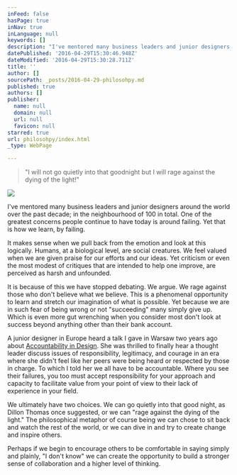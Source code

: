 ```yaml
---
inFeed: false
hasPage: true
inNav: true
inLanguage: null
keywords: []
description: "I've mentored many business leaders and junior designers around the world over the past decade; in the neighbourhood of 100 in total. One of the greatest concerns people continue to have today is around failing. Yet that is how we learn, by failing. "
datePublished: '2016-04-29T15:30:46.948Z'
dateModified: '2016-04-29T15:30:28.711Z'
title: ''
author: []
sourcePath: _posts/2016-04-29-philosohpy.md
published: true
authors: []
publisher:
  name: null
  domain: null
  url: null
  favicon: null
starred: true
url: philosohpy/index.html
_type: WebPage

---
```

> "I will not go quietly into that goodnight but I will rage against the dying of the light!"

![](https://the-grid-user-content.s3-us-west-2.amazonaws.com/552512ab-18d9-4235-977b-2bbd60924a0e.jpg)

I've mentored many business leaders and junior designers around the world over the past decade; in the neighbourhood of 100 in total. One of the greatest concerns people continue to have today is around failing. Yet that is how we learn, by failing. 

It makes sense when we pull back from the emotion and look at this logically. Humans, at a biological level, are social creatures. We feel valued when we are given praise for our efforts and our ideas. Yet criticism or even the most modest of critiques that are intended to help one improve, are perceived as harsh and unfounded. 

It is because of this we have stopped debating. We argue. We rage against those who don't believe what we believe. This is a phenomenal opportunity to learn and stretch our imagination of what is possible. Yet because we are in such fear of being wrong or not "succeeding" many simply give up. Which is even more gut wrenching when you consider most don't look at success beyond anything other than their bank account.

A junior designer in Europe heard a talk I gave in Warsaw two years ago about [Accountability in Design][0]. She was thrilled to finally hear a thought leader discuss issues of responsibility, legitimacy, and courage in an era where she didn't feel like her peers were being heard or respected by those in charge. To which I told her we all have to be accountable. Where you see their failures, you too must accept responsibility for your approach and capacity to facilitate value from your point of view to their lack of experience in your field.

We ultimately have two choices. We can go quietly into that good night, as Dillon Thomas once suggested, or we can "rage against the dying of the light." The philosophical metaphor of course being we can chose to sit back and watch the rest of the world, or we can dive in and try to create change and inspire others.

Perhaps if we begin to encourage others to be comfortable in saying simply and plainly, "I don't know" we can create the opportunity to build a stronger sense of collaboration and a higher level of thinking.

[0]: https://www.youtube.com/watch?v=GRFoFVHz79Q